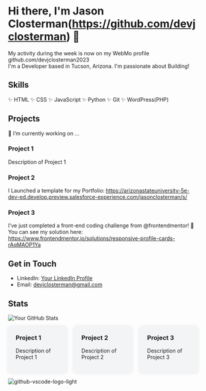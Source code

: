 
# Hi there, I'm Jason Closterman(https://github.com/devjclosterman) 👋
My activity during the week is now on my WebMo profile github.com/devjclosterman2023
<br />
I'm a Developer based in Tucson, Arizona. I'm passionate about Building! 

## Skills
✨ HTML
✨ CSS
✨ JavaScript
✨ Python
✨ Git
✨ WordPress(PHP)

## Projects 
🔭 I’m currently working on ...
### Project 1
Description of Project 1

### Project 2
I Launched a template for my Portfolio: https://arizonastateuniversity-5e-dev-ed.develop.preview.salesforce-experience.com/jasonclosterman/s/

### Project 3
I've just completed a front-end coding challenge from @frontendmentor! 🎉
You can see my solution here: https://www.frontendmentor.io/solutions/responsive-profile-cards-rAqMAOP1Ya

## Get in Touch
- LinkedIn: [Your LinkedIn Profile]([https://www.linkedin.com/in/yourprofile/](https://www.linkedin.com/in/jason-closterman/))
- Email: devjclosterman@gmail.com

## Stats
![Your GitHub Stats](https://github-readme-stats.vercel.app/api?username=devjclosterman&show_icons=true&theme=dark)

<style>
.grid-container {
  display: grid;
  grid-template-columns: repeat(3, 1fr);
  gap: 20px;
}

.grid-item {
  background-color: #f3f4f6;
  padding: 20px;
  border-radius: 8px;
  box-shadow: 0 0 10px rgba(0, 0, 0, 0.1);
}

.grid-item h3 {
  margin-top: 0;
}
</style>

<div class="grid-container">
  <div class="grid-item">
    <h3>Project 1</h3>
    <p>Description of Project 1</p>
  </div>
  <div class="grid-item">
    <h3>Project 2</h3>
    <p>Description of Project 2</p>
  </div>
  <div class="grid-item">
    <h3>Project 3</h3>
    <p>Description of Project 3</p>
  </div>
</div>


<!--
**devjclosterman/devjclosterman** is a ✨ _special_ ✨ repository because its `README.md` (this file) appears on your GitHub profile.

Here are some ideas to get you started:

- 🔭 I’m currently working on ...

- 🌱 I’m currently learning ...
- 👯 I’m looking to collaborate on ...
- 🤔 I’m looking for help with ...
- 💬 Ask me about ...
- 📫 How to reach me: ...
- 😄 Pronouns: ...
- ⚡ Fun fact: ...
-->
![github-vscode-logo-light](https://github.com/devjclosterman/devjclosterman/assets/129931920/a7b6d6de-f229-4f12-8051-4d97f3fd4364)
